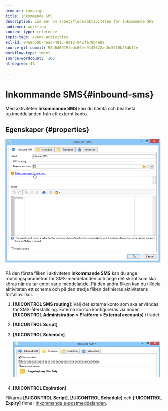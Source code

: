 ```yaml
---
product: campaign
title: Inkommande SMS
description: Läs mer om arbetsflödesaktiviteten för inkommande SMS
audience: workflow
content-type: reference
topic-tags: event-activities
exl-id: 94a9d50b-4ead-4815-8d12-942fa78b4e8a
source-git-commit: 98d646919fedc66ee9145522ad0c5f15b25dbf2e
workflow-type: tm+mt
source-wordcount: '106'
ht-degree: 4%

---
```


# Inkommande SMS{#inbound-sms}

Med aktiviteten **Inkommande SMS** kan du hämta och bearbeta textmeddelanden från ett externt konto.

## Egenskaper {#properties}

![](assets/sms_rec_edit.png)

På den första fliken i aktiviteten **Inkommande SMS** kan du ange routningsparametrar för SMS-meddelanden och ange det skript som ska köras när du tar emot varje meddelande. På den andra fliken kan du tilldela aktiviteten ett schema och på den tredje fliken definieras aktivitetens förfallovillkor.

1. **[!UICONTROL SMS routing]**: Välj det externa konto som ska användas för SMS-återställning. Externa konton konfigureras via noden **[!UICONTROL Administration > Platform > External accounts]** i trädet.
1. **[!UICONTROL Script]**
1. **[!UICONTROL Schedule]**

   ![](assets/sms_rec_edit_2.png)

1. **[!UICONTROL Expiration]**

Flikarna **[!UICONTROL Script]**, **[!UICONTROL Schedule]** och **[!UICONTROL Expiry]** finns i [Inkommande e-postmeddelanden](../../workflow/using/inbound-emails.md).

